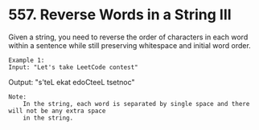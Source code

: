 # 557. Reverse Words in a String III

Given a string, you need to reverse the order of characters in each word within a sentence
        while still preserving whitespace and initial word order.

    Example 1:
    Input: "Let's take LeetCode contest"
Output: "s'teL ekat edoCteeL tsetnoc"

    

    Note:
        In the string, each word is separated by single space and there will not be any extra space
        in the string.